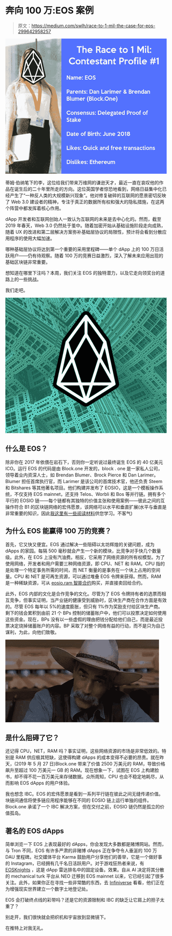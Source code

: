 # 奔向 100 万:EOS 案例

> 原文：<https://medium.com/swlh/race-to-1-mil-the-case-for-eos-299642958257>

![](img/3d21c8c5df20a7aa2bddb5c8fef86071.png)

蒂姆·伯纳笔下的李，这位给我们带来万维网的谦逊天才，最近一直在哀叹他的作品在诞生后的二十年里所走的方向。这位英国学者惊恐地看到，网络日益集中化已经产生了“一种反人类的大规模新兴现象”。他对修复破碎的互联网的愿景密切反映了 Web 3.0 建设者的精神，专注于真正的数据所有权和强大的隐私措施，在这两个阵营中都发挥着核心作用。

dApp 开发者和互联网创始人一致认为互联网的未来是去中心化的。然而，截至 2019 年春天，Web 3.0 仍然处于茧中。随着加密开始从基础设施阶段走向成熟，随着 UX 的改进和第二层解决方案弥补基础层协议的局限性，预计将会看到分散应用程序的使用大幅加速。

哪种基础层协议将达到第一个重要的采用里程碑——单个 dApp 上的 100 万日活跃用户——仍有待观察。随着 100 万的竞赛日益激烈，深入了解未来应用出现的基础区块链非常重要。

想知道在哪里下注吗？本周，我们关注 EOS 的独特潜力，以及它走向领奖台的道路上的一些挑战。

我们走吧。

![](img/73e0efe571636855d099cf952cc5c7bb.png)

## 什么是 EOS？

除非你在 2017 年依偎在岩石下，否则你一定听说过最终诞生 EOS 的 40 亿美元 ICO。运行 EOS 的代码是由 Block.one 开发的，block . one 是一家私人公司，领导着业内资深人士，如 Brendan Blumer、Brock Pierce 和 Dan Larimer。Blumer 担任首席执行官，而 Larimer 是该公司的首席技术官，他还负责 Steem 和 Bitshares 等其他著名项目。他们构建并发布了 EOSIO，这是一个模板操作系统，不仅支持 EOS mainnet，还支持 Telos、Worbli 和 Bos 等并行链。拥有多个平行的 EOSIO 链——每个链都有其独特的价值主张和使用案例——彼此之间的互操作符合 B1 的区块链网络的宏伟愿景，该网络可以水平和垂直扩展(水平与垂直是非常重要的知识，因此[我这里有一些阅读材料](https://stackoverflow.com/questions/11707879/difference-between-scaling-horizontally-and-vertically-for-databases)供您学习。不客气)

## 为什么 EOS 能赢得 100 万的竞赛？

首先，它又快又便宜。EOS 通过解决一些阻碍以太坊辉煌的关键问题，成为 dApps 的家园。每隔 500 毫秒就会产生一个新的模块，比竞争对手快几个数量级。此外，在 EOS 上没有汽油费。相反，它采用了网络资源的所有权模型。为了使用网络，开发者和用户需要三种网络资源，即 CPU、NET 和 RAM。CPU 指的是处理一个特定事务所需的时间，而 NET 衡量的是事务在一个块上占用的空间量。CPU 和 NET 是可再生资源，可以通过堆叠 EOS 令牌来获得。然而，RAM 是一种稀缺资源，可从 [eosio.ram 智能合约](https://bloks.io/account/eosio.ram)购买，并直接卖回给合约。

此外，EOS 内部的文化是合作竞争的文化。尽管为了 EOS 令牌持有者的选票而相互竞争，但事实证明，当产业链的健康受到威胁时，区块生产商在合作方面是有效的。尽管 EOS 每年以 5%的速度膨胀，但只有 1%作为奖励支付给区块生产商。剩下的钱会累积到由前 21 个 BPs 控制的储蓄账户中，他们可以投票决定如何使用这些资金。现在，BPs 没有以一些虚假的理由把钱分配给他们自己，而是最近投票决定烧掉储蓄账户的内容。BP 采取了对整个网络有益的行动，而不是只为自己谋利，为此，向他们致敬。

![](img/d41ff8a304b7e3987544951acd6f8435.png)

## 是什么阻碍了它？

还记得 CPU，NET，RAM 吗？事实证明，这些网络资源的市场是非常低效的。特别是 RAM 供应极其短缺，这使得构建 dApps 的成本变得不必要的昂贵。就在昨天，(2019 年 5 月 27 日)Block.one 带来了价值 2500 万美元的 RAM，导致价格飙升至超过 100 万美元一 GB 的 RAM。现在想象一下，试图在 EOS 上构建脸书，却不得不花一百万美元来存储数据。众所周知，CPU 也会不稳定地耗尽，从而影响 EOS dApps 的用户体验。

我也想念 IBC。EOS 的宏伟愿景是看到一系列平行链在彼此之间无缝传递价值。块链间通信将使多链应用程序能够在不同的 EOSIO 链上运行单独的组件。Block.one 承诺了一个 IBC 解决方案，但在交付之前，EOSIO 链仍然是孤立的价值孤岛。

## 著名的 EOS dApps

简单浏览一下 EOS 上表现最好的 dApps，你会发现大多数都是赌博网站。然而，与 Tron 不同，EOS 有许多严肃的非赌博 dApps 正在争夺令人垂涎的 100 万 DAU 里程碑。社交媒体平台 Karma 鼓励用户分享他们的善举，它是一个做好事的 Instagram，已经拥有几千名日活跃用户。对于游戏狂热者来说，有 [EOSKnights](https://eosknights.io/) ，这是 dApp 雷达排名中的固定设备。效果。自从 AI 决定将其分散的 mechanical turk 平台从 NEO 迁移到 EOS mainnet 以来，它已经引起了很多关注。此外，如果你正在寻找一些非常酷的东西，去 [Infiniverse](https://www.infiniverse.net/) 看看，他们正在为增强现实世界建立一个数字土地登记处。

EOS 会打破终点线的彩带吗？还是它的资源限制和 IBC 的缺乏让它肩上的担子太重了？

别走开，我们很快就会把织机和宇宙放到显微镜下。

在推特上对我无礼。